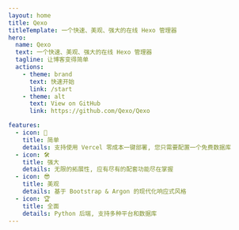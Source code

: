 ```yaml
---
layout: home
title: Qexo
titleTemplate: 一个快速、美观、强大的在线 Hexo 管理器
hero:
  name: Qexo
  text: 一个快速、美观、强大的在线 Hexo 管理器
  tagline: 让博客变得简单
  actions:
    - theme: brand
      text: 快速开始
      link: /start
    - theme: alt
      text: View on GitHub
      link: https://github.com/Qexo/Qexo

features:
  - icon: 🍃
    title: 简单
    details: 支持使用 Vercel 零成本一键部署, 您只需要配置一个免费数据库
  - icon: 🛠️
    title: 强大
    details: 无限的拓展性, 应有尽有的配套功能尽在掌握
  - icon: 😎
    title: 美观
    details: 基于 Bootstrap & Argon 的现代化响应式风格
  - icon: 🏆
    title: 全面
    details: Python 后端, 支持多种平台和数据库
---
```


